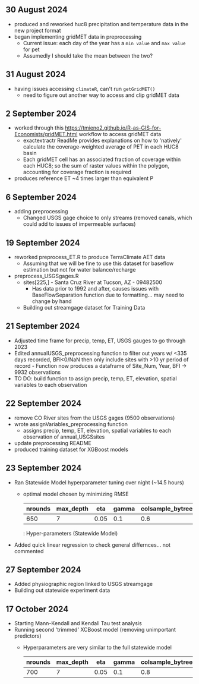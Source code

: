 ## 30 August 2024

-   produced and reworked huc8 precipitation and temperature data in the new project format
-   began implementing gridMET data in preprocessing
    -   Current issue: each day of the year has a `min value` and `max value` for pet
    -   Assumedly I should take the mean between the two?

## 31 August 2024

-   having issues accessing `climateR`, can't run `getGridMET()`
    -   need to figure out another way to access and clip gridMET data

## 2 September 2024

-   worked through this <https://tmieno2.github.io/R-as-GIS-for-Economists/gridMET.html> workflow to access gridMET data
    -   exactextractr ReadMe provides explanations on how to 'natively' calculate the coverage-weighted average of PET in each HUC8 basin
    -   Each gridMET cell has an associated fraction of coverage within each HUC8; so the sum of raster values within the polygon, accounting for coverage fraction is required
-   produces reference ET \~4 times larger than equivalent P

## 6 September 2024

-   adding preprocessing
    -   Changed USGS gage choice to only streams (removed canals, which could add to issues of impermeable surfaces)

## 19 September 2024

-   reworked preprocess_ET.R to produce TerraClimate AET data
    -   Assuming that we will be fine to use this dataset for baseflow estimation but not for water balance/recharge
-   preprocess_USGSgages.R
    -   sites[225,] - Santa Cruz River at Tucson, AZ - 09482500
        -   Has data prior to 1992 and after, causes issues with BaseFlowSeparation function due to formatting... may need to change by hand
    -   Building out streamgage dataset for Training Data

## 21 September 2024

-   Adjusted time frame for precip, temp, ET, USGS gauges to go through 2023
-   Edited annualUSGS_preprocessing function to filter out years w/ \<335 days recorded, BFI\<0/NaN then only include sites with \>10 yr period of record - Function now produces a dataframe of Site_Num, Year, BFI -\> 9932 observations
-   TO DO: build function to assign precip, temp, ET, elevation, spatial variables to each observation

## 22 September 2024

-   remove CO River sites from the USGS gages (9500 observations)
-   wrote assignVariables_preprocessing function
    -   assigns precip, temp, ET, elevation, spatial variables to each observation of annual_USGSsites
-   update preprocessing README
-   produced training dataset for XGBoost models

## 23 September 2024

-   Ran Statewide Model hyperparameter tuning over night (\~14.5 hours)
    -   optimal model chosen by minimizing RMSE

        | nrounds | max_depth | eta  | gamma | colsample_bytree | min_child_weight | subsample |
        |---------|-----------|------|-------|------------------|------------------|-----------|
        | 650     | 7         | 0.05 | 0.1   | 0.6              | 10               | 1         |

        : Hyper-parameters (Statewide Model)
-   Added quick linear regression to check general differnces... not commented

## 27 September 2024

-   Added physiographic region linked to USGS streamgage
-   Building out statewide experiment data

## 17 October 2024

-   Starting Mann-Kendall and Kendall Tau test analysis
-   Running second 'trimmed' XCBoost model (removing unimportant predictors)
    -   Hyperparameters are very similar to the full statewide model

        | nrounds | max_depth | eta  | gamma | colsample_bytree | min_child_weight | subsample |
        |---------|-----------|------|-------|------------------|------------------|-----------|
        | 700     | 7         | 0.05 | 0.1   | 0.8              | 10               | 1         |
